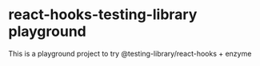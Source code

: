 # react-hooks-testing-library playground

This is a playground project to try @testing-library/react-hooks + enzyme
